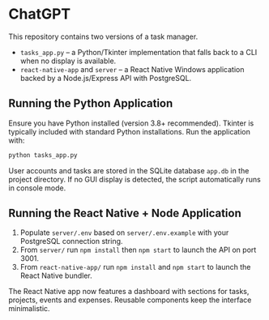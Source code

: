 # ChatGPT

This repository contains two versions of a task manager.

* `tasks_app.py` – a Python/Tkinter implementation that falls back to a CLI when no display is available.
* `react-native-app` and `server` – a React Native Windows application backed by a Node.js/Express API with PostgreSQL.

## Running the Python Application

Ensure you have Python installed (version 3.8+ recommended). Tkinter is typically included with standard Python installations. Run the application with:

```bash
python tasks_app.py
```

User accounts and tasks are stored in the SQLite database `app.db` in the project directory. If no GUI display is detected, the script automatically runs in console mode.

## Running the React Native + Node Application

1. Populate `server/.env` based on `server/.env.example` with your PostgreSQL connection string.
2. From `server/` run `npm install` then `npm start` to launch the API on port 3001.
3. From `react-native-app/` run `npm install` and `npm start` to launch the React Native bundler.

The React Native app now features a dashboard with sections for tasks, projects, events and expenses. Reusable components keep the interface minimalistic.
